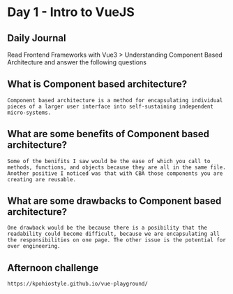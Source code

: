 # Day 1 - Intro to VueJS

## Daily Journal
Read Frontend Frameworks with Vue3 > Understanding Component Based Architecture and answer the following questions
## What is Component based architecture?
    Component based architecture is a method for encapsulating individual pieces of a larger user interface into self-sustaining independent micro-systems.
## What are some benefits of Component based architecture?
    Some of the benifits I saw would be the ease of which you call to methods, functions, and objects because they are all in the same file. Another positive I noticed was that with CBA those components you are creating are reusable. 
## What are some drawbacks to Component based architecture?
    One drawback would be the because there is a posibility that the readability could become difficult, because we are encapsulating all the responsibilities on one page. The other issue is the potential for over engineering.

## Afternoon challenge
    https://kpohiostyle.github.io/vue-playground/